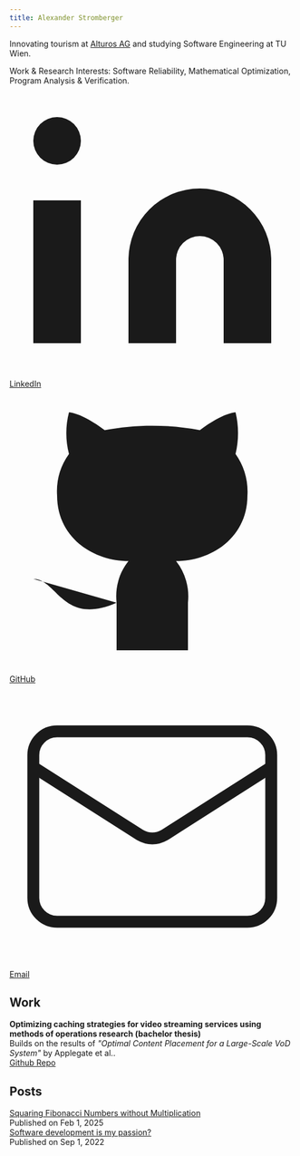 ```yaml
---
title: Alexander Stromberger
---
```


Innovating tourism at [Alturos AG](https://www.alturos.com) and studying Software Engineering at TU Wien.

Work & Research Interests: Software Reliability, Mathematical Optimization, Program Analysis & Verification.

<div class="flex gap-2 mt-4 text-sm">
  <a href="https://www.linkedin.com/in/alexanderstromberger/"
     class="inline-flex items-center gap-1.5 px-3 py-1.5 rounded-full border border-gray-300 bg-white text-gray-800 hover:bg-gray-50 transition no-underline">
    <svg class="w-4 h-4" fill="currentColor" viewBox="0 0 24 24"><path d="M16 8a6 6 0 0 1 6 6v7h-4v-7a2 2 0 0 0-2-2 2 2 0 0 0-2 2v7h-4v-7a6 6 0 0 1 6-6z"/><rect width="4" height="12" x="2" y="9"/><circle cx="4" cy="4" r="2"/></svg>
    LinkedIn
  </a>
  <a href="https://github.com/stromberger"
     class="inline-flex items-center gap-1.5 px-3 py-1.5 rounded-full border border-gray-300 bg-white text-gray-800 hover:bg-gray-50 transition no-underline">
    <svg class="w-4 h-4" fill="currentColor" viewBox="0 0 24 24"><path d="M15 22v-4a4.8 4.8 0 0 0-1-3.5c3 0 6-2 6-5.5.08-1.25-.27-2.48-1-3.5.28-1.15.28-2.35 0-3.5 0 0-1 0-3 1.5-2.64-.5-5.36-.5-8 0C6 2 5 2 5 2c-.3 1.15-.3 2.35 0 3.5A5.403 5.403 0 0 0 4 9c0 3.5 3 5.5 6 5.5-.39.49-.68 1.05-.85 1.65-.17.6-.22 1.23-.15 1.85v4"/><path d="M9 18c-4.51 2-5-2-7-2"/></svg>
    GitHub
  </a>
  <a href="mailto:a@st.fyi"
     class="inline-flex items-center gap-1.5 px-3 py-1.5 rounded-full border border-gray-300 bg-white text-gray-800 hover:bg-gray-50 transition no-underline">
    <svg class="w-4 h-4" fill="none" stroke="currentColor" viewBox="0 0 24 24"><path d="m22 7-8.991 5.727a2 2 0 0 1-2.009 0L2 7"/><rect x="2" y="4" width="20" height="16" rx="2"/></svg>
    Email
  </a>
</div>

## Work

**Optimizing caching strategies for video streaming services using methods of operations research (bachelor thesis)**  
Builds on the results of *"Optimal Content Placement for a Large-Scale VoD System"* by Applegate et al..  
[Github Repo](https://github.com/stromberger/bachelorarbeit)

## Posts

<div class="space-y-4">
  <div class="pb-4">
    <a href="/posts/fib" class="hover:underline">Squaring Fibonacci Numbers without Multiplication</a>
    <div class="text-sm text-gray-500 mt-1">Published on <span class="font-medium">Feb 1, 2025</span></div>
  </div>
   <div class="pb-4">
    <a href="/posts/passion" class="hover:underline">Software development is my passion?</a>
    <div class="text-sm text-gray-500 mt-1">Published on <span class="font-medium">Sep 1, 2022</span></div>
  </div>
</div>